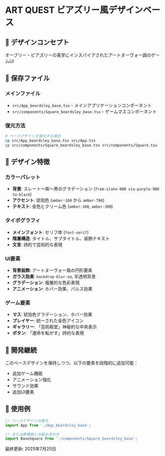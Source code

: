 # ART QUEST ビアズリー風デザインベース

## 🎨 デザインコンセプト
オーブリー・ビアズリーの美学にインスパイアされたアートヌーヴォー調のゲームUI

## 📁 保存ファイル

### メインファイル
- `src/App_beardsley_base.tsx` - メインアプリケーションコンポーネント
- `src/components/Square_beardsley_base.tsx` - ゲームマスコンポーネント

### 復元方法
```bash
# ベースデザインを復元する場合
cp src/App_beardsley_base.tsx src/App.tsx
cp src/components/Square_beardsley_base.tsx src/components/Square.tsx
```

## 🎨 デザイン特徴

### カラーパレット
- **背景**: スレート〜紫〜黒のグラデーション (`from-slate-900 via-purple-900 to-black`)
- **アクセント**: 琥珀色 (`amber-100` から `amber-700`)
- **テキスト**: 金色とクリーム色 (`amber-100`, `amber-300`)

### タイポグラフィ
- **メインフォント**: セリフ体 (`font-serif`)
- **階層構造**: タイトル、サブタイトル、装飾テキスト
- **文言**: 詩的で芸術的な表現

### UI要素
- **背景装飾**: アートヌーヴォー風の円形要素
- **ガラス効果**: `backdrop-blur-sm`, 半透明背景
- **グラデーション**: 複層的な色彩表現
- **アニメーション**: ホバー効果、パルス効果

### ゲーム要素
- **マス**: 琥珀色グラデーション、ホバー効果
- **プレイヤー**: 統一された金色アイコン
- **ギャラリー**: 「芸術殿堂」神秘的な中央表示
- **ボタン**: 「運命を転がす」詩的な表現

## 🔄 開発継続
このベースデザインを保持しつつ、以下の要素を段階的に追加可能：
- 追加ゲーム機能
- アニメーション強化
- サウンド効果
- 追加UI要素

## 📝 使用例
```typescript
// ベースデザインの復元
import App from './App_beardsley_base';

// または新機能との組み合わせ
import BaseSquare from './components/Square_beardsley_base';
```

最終更新: 2025年7月20日